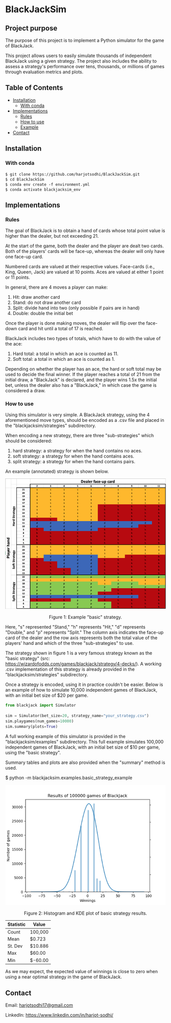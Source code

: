 # BlackJackSim

## Project purpose
The purpose of this project is to implement a Python simulator for the game of
BlackJack.

This project allows users to easily simulate thousands of independent BlackJack
using a given strategy. The project also includes the ability to assess a
strategy's performance over tens, thousands, or millions of games through
evaluation metrics and plots.

## Table of Contents
  - [Installation](#installation)
    * [With conda](#with-conda)
  - [Implementations](#implementations)
    * [Rules](#rules)
    * [How to use](#how-to-use)
    * [Example](#example)
  - [Contact](#contact)

## Installation
### With conda
    $ git clone https://github.com/harjotsodhi/BlackJackSim.git
    $ cd BlackJackSim
    $ conda env create -f environment.yml
    $ conda activate blackjacksim_env

## Implementations
### Rules

The goal of BlackJack is to obtain a hand of cards whose total point value is
higher than the dealer, but not exceeding 21.

At the start of the game, both the dealer and the player are dealt two cards.
Both of the players' cards will be face-up, whereas the dealer will only have
one face-up card.

Numbered cards are valued at their respective values. Face-cards (i.e., King, Queen, Jack)
are valued at 10 points. Aces are valued at either 1 point or 11 points.

In general, there are 4 moves a player can make:
1. Hit: draw another card
2. Stand: do not draw another card
3. Split: divide hand into two (only possible if pairs are in hand)
4. Double: double the initial bet

Once the player is done making moves, the dealer will flip over the face-down card
and hit until a total of 17 is reached.

BlackJack includes two types of totals, which have to do with the value of the ace:
1. Hard total: a total in which an ace is counted as 11.
2. Soft total: a total in which an ace is counted as 1.

Depending on whether the player has an ace, the hard or soft total may be used to
decide the final winner. If the player reaches a total of 21 from the initial draw,
a "BlackJack" is declared, and the player wins 1.5x the initial bet, unless the dealer
also has a "BlackJack," in which case the game is considered a draw.

### How to use

Using this simulator is very simple. A BlackJack strategy, using the 4 aforementioned
move types, should be encoded as a .csv file and placed in
the "blackjacksim/strategies" subdirectory.

When encoding a new strategy, there are three "sub-strategies" which should be
considered:
1. hard strategy: a strategy for when the hand contains no aces.
2. soft strategy: a strategy for when the hand contains aces.
3. split strategy: a strategy for when the hand contains pairs.

An example (annotated) strategy is shown below.

<p align="center">
    <img src="https://github.com/harjotsodhi/BlackJackSim/blob/main/basic_strategy.png?raw=true" width="640"\>
</p>
<p align="center">
    Figure 1: Example "basic" strategy.
</p>

Here, "s" represented "Stand," "h" represents "Hit," "d" represents "Double," and
"p" represents "Split." The column axis indicates the face-up card of the dealer
and the row axis represents both the total value of the players' hand and
which of the three "sub-strategies" to use.

The strategy shown in figure 1 is a very famous strategy known as the "basic strategy"
(src: https://wizardofodds.com/games/blackjack/strategy/4-decks/). A working .csv
implementation of this strategy is already provided in the "blackjacksim/strategies" subdirectory.

Once a strategy is encoded, using it in practice couldn't be easier. Below is an example
of how to simulate 10,000 independent games of BlackJack, with an initial bet size of
$20 per game.

```python
from blackjack import Simulator

sim = Simulator(bet_size=20, strategy_name="your_strategy.csv")
sim.playgames(num_games=10000)
sim.summary(plots=True)
```
A full working example of this simulator is provided in the "blackjacksim/examples"
subdirectory. This full example simulates 100,000 independent games of BlackJack,
with an initial bet size of $10 per game, using the "basic strategy".

Summary tables and plots are also provided when the "summary" method is used.

$ python -m blackjacksim.examples.basic_strategy_example

<p align="center">
<img src="https://github.com/harjotsodhi/BlackJackSim/blob/main/figure1.png?raw=true" width="640"\>
</p>
<p align="center">
Figure 2: Histogram and KDE plot of basic strategy results.
</p>

<center>

| Statistic | Value |
| --- | ----------- |
| Count | 100,000 |
| Mean | $0.723 |
| St. Dev | $10.886 |
| Max | $60.00 |
| Min | $-60.00 |

</center>

As we may expect, the expected value of winnings is close to zero when using
a near optimal strategy in the game of BlackJack.

## Contact
Email: harjotsodhi17@gmail.com

LinkedIn: https://www.linkedin.com/in/harjot-sodhi/
